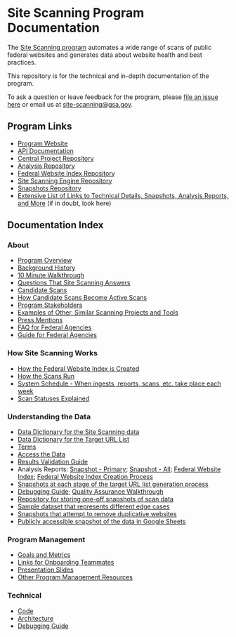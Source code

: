 # Site Scanning Program Documentation

The [Site Scanning program](https://digital.gov/site-scanning/) automates a wide range of scans of public federal websites and generates data about website health and best practices. 

This repository is for the technical and in-depth documentation of the program.

To ask a question or leave feedback for the program, please [file an issue here](https://github.com/GSA/site-scanning/issues) or email us at site-scanning@gsa.gov.    


## Program Links

* [Program Website](https://digital.gov/site-scanning)
* [API Documentation](https://open.gsa.gov/api/site-scanning-api/)
* [Central Project Repository](https://github.com/GSA/site-scanning)
* [Analysis Repository](https://github.com/GSA/site-scanning-analysis)
* [Federal Website Index Repository](https://github.com/GSA/federal-website-index)
* [Site Scanning Engine Repository](https://github.com/GSA/site-scanning-engine)
* [Snapshots Repository](https://github.com/GSA/site-scanning-snapshots)
* [Extensive List of Links to Technical Details, Snapshots, Analysis Reports, and More](https://digital.gov/guides/site-scanning/technical-details/) (if in doubt, look here)

## Documentation Index 

### About 

* [Program Overview](/about/about-the-program.md)
* [Background History](/about/project-management/project-history.md)
* [10 Minute Walkthrough](https://github.com/GSA/site-scanning-documentation/blob/main/about/10-minute-walkthrough.md)
* [Questions That Site Scanning Answers](https://github.com/GSA/site-scanning-documentation/blob/main/about/questions-we-answer.md)
* [Candidate Scans](https://github.com/GSA/site-scanning-documentation/blob/main/pages/candidate-scans.md)
* [How Candidate Scans Become Active Scans](https://github.com/GSA/site-scanning-documentation/blob/main/about/stakeholder-experience.md)
* [Program Stakeholders](/about/stakeholders.md)
* [Examples of Other, Similar Scanning Projects and Tools](https://github.com/GSA/site-scanning-documentation/blob/main/about/other_scans.md)
* [Press Mentions](https://github.com/GSA/site-scanning-documentation/blob/main/about/press.md)
* [FAQ for Federal Agencies](https://github.com/GSA/site-scanning-documentation/blob/main/pages/agency-questions.md)
* [Guide for Federal Agencies](https://github.com/GSA/site-scanning-documentation/blob/main/pages/federal_agency_guide.md)

### How Site Scanning Works
* [How the Federal Website Index is Created](https://github.com/GSA/federal-website-index/blob/main/process/index-creation.md)
* [How the Scans Run](https://github.com/GSA/site-scanning-documentation/blob/main/pages/scan_steps.md)
* [System Schedule - When ingests, reports, scans, etc. take place each week](https://github.com/GSA/site-scanning-documentation/blob/main/pages/schedule.md)
* [Scan Statuses Explained](https://github.com/GSA/site-scanning-documentation/blob/main/pages/scan_statuses.md)

### Understanding the Data
* [Data Dictionary for the Site Scanning data](/data/Site_Scanning_Data_Dictionary.csv)
* [Data Dictionary for the Target URL List](https://github.com/GSA/site-scanning-documentation/blob/main/data/Target_URL_List_Data_Dictionary.csv)
* [Terms](/pages/terms.md)
* [Access the Data](https://digital.gov/guides/site-scanning/data/)
* [Results Validation Guide](https://github.com/GSA/site-scanning-documentation/blob/main/pages/results_validation_guide.md)
* Analysis Reports: [Snapshot - Primary](https://github.com/GSA/site-scanning-analysis/blob/main/reports/snapshot-primary.csv); [Snapshot - All](https://github.com/GSA/site-scanning-analysis/blob/main/reports/snapshot-all.csv); [Federal Website Index](https://github.com/GSA/site-scanning-analysis/blob/main/reports/target-url-list.csv); [Federal Website Index Creation Process](https://github.com/GSA/federal-website-index/blob/main/data/site-scanning-target-url-list-analysis.csv)
* [Snapshots at each stage of the target URL list generation process](https://github.com/GSA/federal-website-index/tree/main/data/snapshots#readme)
* [Debugging Guide](https://github.com/GSA/site-scanning-documentation/blob/main/pages/debugging-guide.md); [Quality Assurance Walkthrough](https://github.com/GSA/site-scanning-documentation/blob/main/about/project-management/quality-assurance-walkthrough.md)
* [Repository for storing one-off snapshots of scan data](https://github.com/GSA/site-scanning-snapshots)
* [Sample dataset that represents different edge cases](https://github.com/GSA/site-scanning-documentation/blob/main/data/Representative_Sample_Dataset.csv)
* [Snapshots that attempt to remove duplicative websites](https://github.com/GSA/site-scanning-analysis/tree/main/unique_website_list/results)
* [Publicly accessible snapshot of the data in Google Sheets](https://docs.google.com/spreadsheets/d/1eZS7-9i_s4z1ZpsDxkLlGfdyjVz4M7_eFq28PXK8AK0/edit#gid=1451048475)

### Program Management
* [Goals and Metrics](https://github.com/GSA/site-scanning-documentation/blob/main/about/project-management/goals-and-metrics.md)
* [Links for Onboarding Teammates](/about/project-management/onboarding-links.md)
* [Presentation Slides](https://github.com/GSA/site-scanning-documentation/blob/main/about/project-management/Site%20Scanning%20Overview%20-%20Brief%20Version.pdf) 
* [Other Program Management Resources](/about/project-management)

### Technical 

* [Code](https://github.com/GSA/site-scanning-engine)
* [Architecture](https://github.com/GSA/site-scanning-engine/blob/main/docs/architecture/README.md)
* [Debugging Guide](https://github.com/GSA/site-scanning-documentation/blob/main/pages/debugging-guide.md)
  
